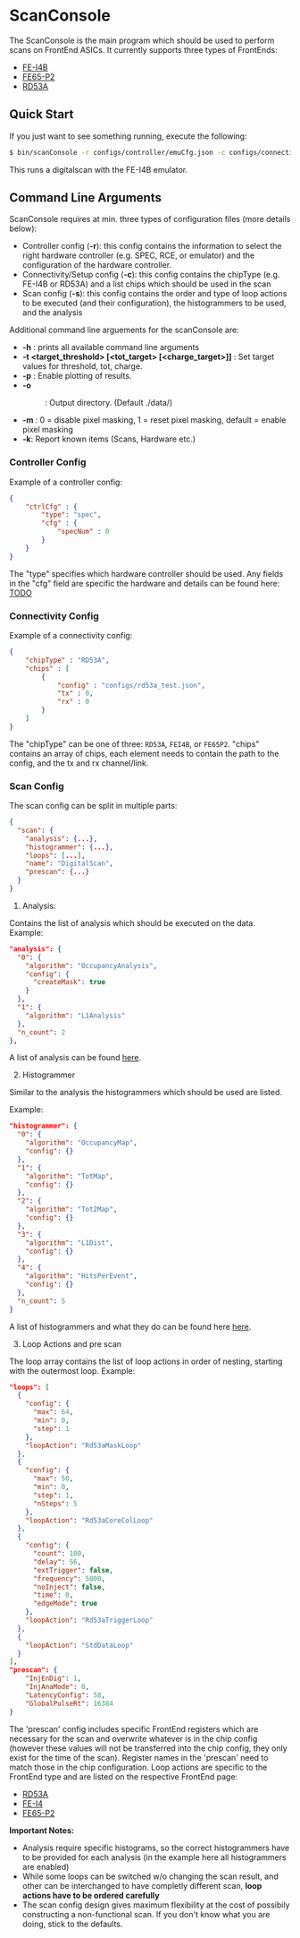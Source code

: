 # ScanConsole

The ScanConsole is the main program which should be used to perform scans on FrontEnd ASICs.
It currently supports three types of FrontEnds:
    
- [FE-I4B](fei4)
- [FE65-P2](fe65p2)
- [RD53A](rd53a)

## Quick Start

If you just want to see something running, execute the following:

```bash
$ bin/scanConsole -r configs/controller/emuCfg.json -c configs/connectivity/example_fei4b_setup.json -s configs/scans/fei4/std_digitalscan.json -p
```

This runs a digitalscan with the FE-I4B emulator.

## Command Line Arguments

ScanConsole requires at min. three types of configuration files (more details below):
    
- Controller config (**-r**): this config contains the information to select the right hardware controller (e.g. SPEC, RCE, or emulator) and the configuration of the hardware controller.
- Connectivity/Setup config (**-c**): this config contains the chipType (e.g. FE-I4B or RD53A) and a list chips which should be used in the scan
- Scan config (**-s**): this config contains the order and type of loop actions to be executed (and their configuration), the histogrammers to be used, and the analysis

Additional command line arguements for the scanConsole are:
    
- **-h** : prints all available command line arguments
- **-t  <target_threshold> [<tot_target> [<charge_target>]]** : Set target values for threshold, tot, charge.
- **-p** : Enable plotting of results.
- **-o <dir>** : Output directory. (Default ./data/)
- **-m <int>** : 0 = disable pixel masking, 1 = reset pixel masking, default = enable pixel masking
- **-k**: Report known items (Scans, Hardware etc.)

### Controller Config
Example of a controller config:
```json
{
    "ctrlCfg" : {
        "type": "spec",
        "cfg" : {
            "specNum" : 0
        }
    }
}
```
The "type" specifies which hardware controller should be used. Any fields in the "cfg" field are specific the hardware and details can be found here: [TODO](todo)

### Connectivity Config
Example of a connectivity config:
```json
{
    "chipType" : "RD53A",
    "chips" : [
        {
            "config" : "configs/rd53a_test.json",
            "tx" : 0,
            "rx" : 0
        }
    ]
}
```
The "chipType" can be one of three: `RD53A`, `FEI4B`, or `FE65P2`.
"chips" contains an array of chips, each element needs to contain the path to the config, and the tx and rx channel/link.

### Scan Config

The scan config can be split in multiple parts:
```json
{
  "scan": {
    "analysis": {...},
    "histogrammer": {...},
    "loops": [...],
    "name": "DigitalScan",
    "prescan": {...}
  }
}
```

1. Analysis:
   
Contains the list of analysis which should be executed on the data.
Example:
```json
"analysis": {
  "0": {
    "algorithm": "OccupancyAnalysis",
    "config": {
      "createMask": true
    }
  },
  "1": {
    "algorithm": "L1Analysis"
  },
  "n_count": 2
},
```
A list of analysis can be found [here](todo).

2. Histogrammer
   
Similar to the analysis the histogrammers which should be used are listed.

Example:
```json
"histogrammer": {
  "0": {
    "algorithm": "OccupancyMap",
    "config": {}
  },
  "1": {
    "algorithm": "TotMap",
    "config": {}
  },
  "2": {
    "algorithm": "Tot2Map",
    "config": {}
  },
  "3": {
    "algorithm": "L1Dist",
    "config": {}
  },
  "4": {
    "algorithm": "HitsPerEvent",
    "config": {}
  },
  "n_count": 5
}
```
A list of histogrammers and what they do can be found here [here](todo).

3. Loop Actions and pre scan

The loop array contains the list of loop actions in order of nesting, starting with the outermost loop.
Example:
```json
"loops": [
  {
    "config": {
      "max": 64,
      "min": 0,
      "step": 1
    },
    "loopAction": "Rd53aMaskLoop"
  },
  {
    "config": {
      "max": 50,
      "min": 0,
      "step": 1,
      "nSteps": 5
    },
    "loopAction": "Rd53aCoreColLoop"
  },
  {
    "config": {
      "count": 100,
      "delay": 56,
      "extTrigger": false,
      "frequency": 5000,
      "noInject": false,
      "time": 0,
      "edgeMode": true
    },
    "loopAction": "Rd53aTriggerLoop"
  },
  {
    "loopAction": "StdDataLoop"
  }
],
"prescan": {
    "InjEnDig": 1,
    "InjAnaMode": 0,
    "LatencyConfig": 58,
    "GlobalPulseRt": 16384
}
```
The 'prescan' config includes specific FrontEnd registers which are necessary for the scan and overwrite whatever is in the chip config (however these values will not be transferred into the chip config, they only exist for the time of the scan). Register names in the 'prescan' need to match those in the chip configuration.
Loop actions are specific to the FrontEnd type and are listed on the respective FrontEnd page:
    
- [RD53A](rd53a)
- [FE-I4](fei4)
- [FE65-P2](fe65-p2)

**Important Notes:**
    
- Analysis require specific histograms, so the correct histogrammers have to be provided for each analysis (in the example here all histogrammers are enabled)
- While some loops can be switched w/o changing the scan result, and other can be interchanged to have completly different scan, **loop actions have to be ordered carefully**
- The scan config design gives maximum flexibility at the cost of possibily constructing a non-functional scan. If you don't know what you are doing, stick to the defaults.



